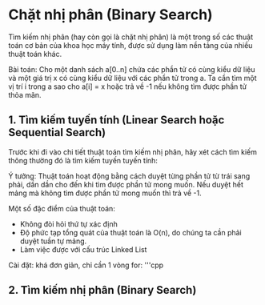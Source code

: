 # Chặt nhị phân (Binary Search)
Tìm kiếm nhị phân (hay còn gọi là chặt nhị phân) là một trong số các thuật toán cơ bản của khoa học máy tính, được sử dụng làm nền tảng của nhiều thuật toán khác. 

Bài toán: Cho một danh sách a[0..n] chứa các phần tử có cùng kiểu dữ liệu và một giá trị x có cùng kiểu dữ liệu với các phần tử trong a. Ta cần tìm một vị trí i trong a sao cho a[i] = x hoặc trả về -1 nếu không tìm được phần tử thỏa mãn.

## 1. Tìm kiếm tuyến tính (Linear Search hoặc Sequential Search)
Trước khi đi vào chi tiết thuật toán tìm kiếm nhị phân, hãy xét cách tìm kiếm thông thường đó là tìm kiếm tuyến tuyến tính:

Ý tưởng: Thuật toán hoạt động bằng cách duyệt từng phần tử từ trái sang phải, dần dần cho đến khi tìm được phần tử mong muốn. Nếu duyệt hết mảng mà không tìm được phần tử mong muốn thì trả về -1. 

Một số đặc điểm của thuật toán:
- Không đòi hỏi thứ tự xác định
- Độ phức tạp tổng quát của thuật toán là O(n), do chúng ta cần phải duyệt tuần tự mảng.
- Làm việc được với cấu trúc Linked List

Cài đặt: khá đơn giản, chỉ cần 1 vòng for:
'''cpp

## 2. Tìm kiếm nhị phân (Binary Search)
